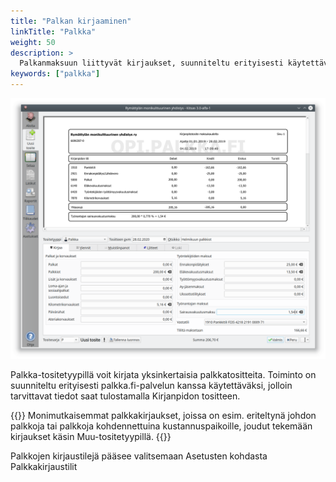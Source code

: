 ```yaml
---
title: "Palkan kirjaaminen"
linkTitle: "Palkka"
weight: 50
description: >
  Palkanmaksuun liittyvät kirjaukset, suunniteltu erityisesti käytettäväksi yhdessä palkka.fi-palvelun kanssa.
keywords: ["palkka"]
---
```


![](/img/fi/kirjaus/palkka/palkka.png)

Palkka-tositetyypillä voit kirjata yksinkertaisia palkkatositteita. Toiminto on suunniteltu erityisesti palkka.fi-palvelun kanssa käytettäväksi, jolloin tarvittavat tiedot saat tulostamalla Kirjanpidon tositteen.

{{<alert title="Monimutkaisemman palkkakirjaukset">}}
Monimutkaisemmat palkkakirjaukset, joissa on esim. eriteltynä johdon palkkoja tai palkkoja kohdennettuina kustannuspaikoille, joudut tekemään kirjaukset käsin Muu-tositetyypillä.
{{</alert>}}

Palkkojen kirjaustilejä pääsee valitsemaan Asetusten kohdasta Palkkakirjaustilit

